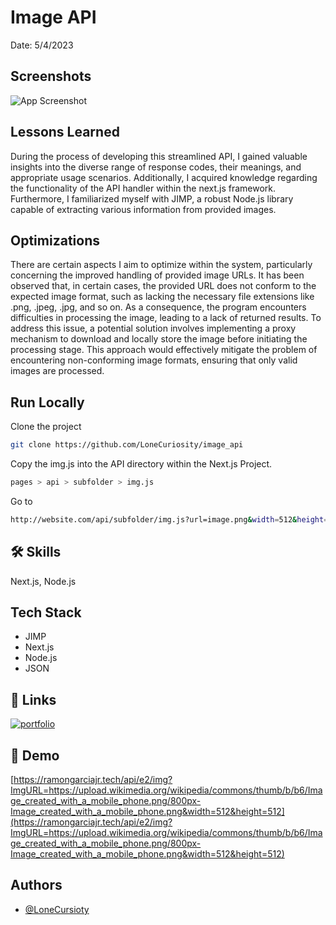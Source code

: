 # Image API
Date: 5/4/2023
## Screenshots

![App Screenshot](http://ramongarciajr.tech/Image%20API.png)


## Lessons Learned

During the process of developing this streamlined API, I gained valuable insights into the diverse range of response codes, their meanings, and appropriate usage scenarios. Additionally, I acquired knowledge regarding the functionality of the API handler within the next.js framework. Furthermore, I familiarized myself with JIMP, a robust Node.js library capable of extracting various information from provided images.


## Optimizations


There are certain aspects I aim to optimize within the system, particularly concerning the improved handling of provided image URLs. It has been observed that, in certain cases, the provided URL does not conform to the expected image format, such as lacking the necessary file extensions like .png, .jpeg, .jpg, and so on. As a consequence, the program encounters difficulties in processing the image, leading to a lack of returned results. To address this issue, a potential solution involves implementing a proxy mechanism to download and locally store the image before initiating the processing stage. This approach would effectively mitigate the problem of encountering non-conforming image formats, ensuring that only valid images are processed.


## Run Locally

Clone the project

```bash
git clone https://github.com/LoneCuriosity/image_api
```

Copy the img.js into the API directory within the Next.js Project.

```bash
pages > api > subfolder > img.js
```

Go to

```bash
http://website.com/api/subfolder/img.js?url=image.png&width=512&height=512
```


## 🛠 Skills
Next.js, Node.js


## Tech Stack

- JIMP
- Next.js
- Node.js
- JSON

## 🔗 Links
[![portfolio](https://img.shields.io/badge/my_portfolio-000?style=for-the-badge&logo=ko-fi&logoColor=white)](https://ramongarciajr.tech/)

## 🔗 Demo
[https://ramongarciajr.tech/api/e2/img?ImgURL=https://upload.wikimedia.org/wikipedia/commons/thumb/b/b6/Image_created_with_a_mobile_phone.png/800px-Image_created_with_a_mobile_phone.png&width=512&height=512](https://ramongarciajr.tech/api/e2/img?ImgURL=https://upload.wikimedia.org/wikipedia/commons/thumb/b/b6/Image_created_with_a_mobile_phone.png/800px-Image_created_with_a_mobile_phone.png&width=512&height=512)

## Authors

- [@LoneCursioty](https://www.github.com/LoneCursioty)


